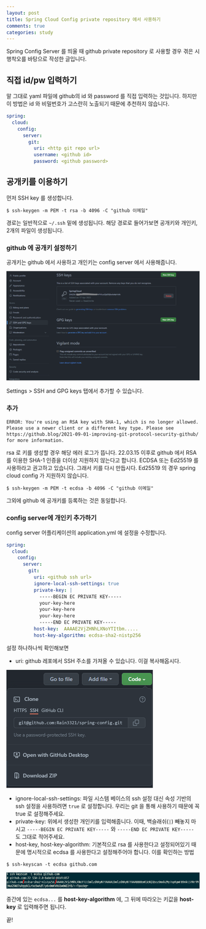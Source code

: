 ```yaml
---
layout: post
title: Spring Cloud Config private repository 에서 사용하기
comments: true
categories: study
---
```


Spring Config Server 를 띄울 때 github private repository 로 사용할 경우 겪은 시행착오를 바탕으로 작성한 글입니다.

## 직접 id/pw 입력하기

말 그대로 yaml 파일에 github의 id 와 password 를 직접 입력하는 것입니다. 하지만 이 방법은 id 와 비밀번호가 고스란히 노출되기 때문에 추천하지 않습니다.

``` yaml
spring:
  cloud:
    config:
      server:
        git:
          uri: <http git repo url>
          username: <github id>
          password: <github password>
```

## 공개키를 이용하기

먼저 SSH key 를 생성합니다.

```
$ ssh-keygen -m PEM -t rsa -b 4096 -C "github 이메일"
```

경로는 일반적으로 `~/.ssh` 밑에 생성됩니다. 해당 경로로 들어가보면 공개키와 개인키, 2개의 파일이 생성됩니다.

### github 에 공개키 설정하기

공개키는 github 에서 사용하고 개인키는 config server 에서 사용해줍니다.

![github ssh](/images/spring-cloud/config/git-ssh2.png)

Settings > SSH and GPG keys 탭에서 추가할 수 있습니다.

### 추가

```
ERROR: You're using an RSA key with SHA-1, which is no longer allowed. Please use a newer client or a different key type. Please see https://github.blog/2021-09-01-improving-git-protocol-security-github/ for more information.
```

rsa 로 키를 생성할 경우 해당 에러 로그가 뜹니다.
22.03.15 이후로 github 에서 RSA 를 이용한 SHA-1 인증을 더이상 지원하지 않는다고 합니다. ECDSA 또는 Ed25519 를 사용하라고 권고하고 있습니다.
그래서 키를 다시 만듭시다. Ed25519 의 경우 spring cloud config 가 지원하지 않습니다.

```
$ ssh-keygen -m PEM -t ecdsa -b 4096 -C "github 이메일"
```

그외에 github 에 공개키를 등록하는 것은 동일합니다.

### config server에 개인키 추가하기

config server 어플리케이션의 application.yml 에 설정을 수정합니다.

``` yaml
spring:
  cloud:
    config:
      server:
        git:
          uri: <github ssh url>
          ignore-local-ssh-settings: true
          private-key: |
            -----BEGIN EC PRIVATE KEY-----
            your-key-here
            your-key-here
            your-key-here
            -----END EC PRIVATE KEY-----
          host-key:  AAAAE2VjZHNhLXNoYTItbm.....
          host-key-algorithm: ecdsa-sha2-nistp256
```

설정 하나하나씩 확인해보면 

* uri: github 레포에서 SSH 주소를 가져올 수 있습니다. 이걸 복사해옵시다.

![github ssh](/images/spring-cloud/config/git-ssh3.png)

* ignore-local-ssh-settings: 파일 시스템 베이스의 ssh 설정 대신 속성 기반의 ssh 설정을 사용하려면 `true` 로 설정합니다. 우리는 git 을 통해 사용하기 때문에 꼭 true 로 설정해주세요.
* private-key: 위에서 생성한 개인키를 입력해줍니다. 이때, 백슬래쉬(`|`) 빼놓지 마시고 `-----BEGIN EC PRIVATE KEY-----` 와 `-----END EC PRIVATE KEY-----` 도 그대로 적어주세요. 
* host-key, host-key-algorithm: 기본적으로 rsa 를 사용한다고 설정되어있기 때문에 명시적으로 ecdsa 를 사용한다고 설정해주어야 합니다. 이를 확인하는 방법

```
$ ssh-keyscan -t ecdsa github.com
```

![github ssh](/images/spring-cloud/config/git-ssh4.png)

중간에 있는 `ecdsa...` 를  **host-key-algorithm** 에, 그 뒤에 따라오는 키값을 **host-key** 로 입력해주면 됩니다.

끝!
